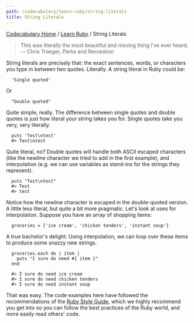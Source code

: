 ```yaml
---
path: /codecabulary/learn-ruby/string-literals
title: String Literals
---
```

[Codecabulary Home](/codecabulary) / [Learn Ruby](/codecabulary/learn-ruby) / String Literals

<!-- ---title: String Literals -->

> This was literally the most beautiful and moving thing I’ve ever heard. <br/>
> -- Chris Traeger, Parks and Recreation

String literals are precisely that: the exact sentences, words, or characters you type in between two quotes. Literally. A string literal in Ruby could be:

```
  'Single quoted'
```

Or

```
  "Double quoted"
```

Quite simple, really. The difference between single quotes and double quotes is just how literal your string takes you for. Single quotes take you very, very literally.

```
  puts 'Test\ntest'
  #> Test\ntest
```

Quite literal, no? Double quotes will handle both ASCII escaped characters (like the newline character we tried to add in the first example), and interpolation (e.g. we can use variables as stand-ins for the strings they represent).

```
  puts "Test\ntest"
  #> Test
  #> test
```

Notice how the newline character is escaped in the double-quoted version. A little less literal, but quite a bit more pragmatic. Let's look at uses for interpolation. Suppose you have an array of shopping items:

```
  groceries = ['ice cream', 'chicken tenders', 'instant soup']
```

A true bachelor's delight. Using interpolation, we can loop over these items to produce some snazzy new strings.

```
  groceries.each do | item |
    puts "I sure do need #{ item }"
  end

  #> I sure do need ice cream
  #> I sure do need chicken tenders
  #> I sure do need instant soup
```

That was easy. The code examples here have followed the recommendations of the [Ruby Style Guide](https://github.com/bbatsov/ruby-style-guide#strings), which we highly recommend you get into so you can follow the best practices of the Ruby world, and more easily read others' code.




